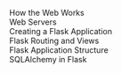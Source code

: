 How the Web Works  
Web Servers  
Creating a Flask Application    
Flask Routing and Views     
Flask Application Structure     
SQLAlchemy in Flask    